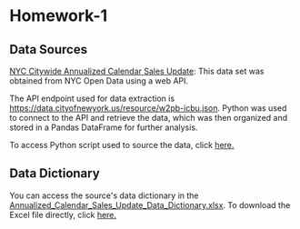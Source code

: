 # Homework-1
## Data Sources
[NYC Citywide Annualized Calendar Sales Update](https://data.cityofnewyork.us/City-Government/NYC-Citywide-Annualized-Calendar-Sales-Update/w2pb-icbu): This data set was obtained from NYC Open Data using a web API. 

The API endpoint used for data extraction is https://data.cityofnewyork.us/resource/w2pb-icbu.json. Python was used to connect to the API and retrieve the data, which was then organized and stored in a Pandas DataFrame for further analysis. 

To access Python script used to source the data, click [here.](Scripts/HW1.py)

## Data Dictionary
You can access the source's data dictionary in the [Annualized_Calendar_Sales_Update_Data_Dictionary.xlsx](Annualized_Calendar_Sales_Update_Data_Dictionary.xlsx). To download the Excel file directly, click [here.](https://github.com/jmeiws/Homework-1/raw/main/Annualized_Calendar_Sales_Update_Data_Dictionary.xlsx)

